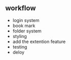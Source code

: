 <div>
<h2>
    workflow
</h2>
</div>

- login system
- book mark 
- folder system
- styling 
- add the extention feature
- testing
- deloy